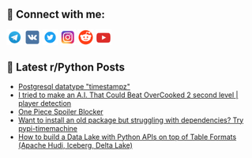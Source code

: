## 🔎 Connect with me:
[<img src="https://github.com/bullbesh/bullbesh/blob/main/images/Telegram.png" width="32" height="32" />](https://t.me/bullbesh)
[<img src="https://github.com/bullbesh/bullbesh/blob/main/images/VK.png" width="32" height="32" />](https://vk.com/bullbesh)
[<img src="https://github.com/bullbesh/bullbesh/blob/main/images/Twitter.png" width="32" height="32" />](https://twitter.com/bullbesh1)
[<img src="https://github.com/bullbesh/bullbesh/blob/main/images/Instagram.png" width="32" height="32" />](https://www.instagram.com/bullbesh)
[<img src="https://github.com/bullbesh/bullbesh/blob/main/images/Reddit.png" width="32" height="32" />](https://www.reddit.com/user/bullbesh)
[<img src="https://github.com/bullbesh/bullbesh/blob/main/images/YouTube.png" width="32" height="32" />](https://www.youtube.com/channel/UCtfjRs6uzgq5mfm8S06WTcg)

## 📕 Latest r/Python Posts
<!-- BLOG-POST-LIST:START -->
- [Postgresql datatype &quot;timestampz&quot;](https://www.reddit.com/r/Python/comments/wy2m8f/postgresql_datatype_timestampz/)
- [I tried to make an A.I. That Could Beat OverCooked 2 second level | player detection](https://www.reddit.com/r/Python/comments/wy2f6g/i_tried_to_make_an_ai_that_could_beat_overcooked/)
- [One Piece Spoiler Blocker](https://www.reddit.com/r/Python/comments/wy272s/one_piece_spoiler_blocker/)
- [Want to install an old package but struggling with dependencies? Try pypi-timemachine](https://www.reddit.com/r/Python/comments/wy1xy1/want_to_install_an_old_package_but_struggling/)
- [How to build a Data Lake with Python APIs on top of Table Formats &lpar;Apache Hudi, Iceberg, Delta Lake&rpar;](https://www.reddit.com/r/Python/comments/wy17z8/how_to_build_a_data_lake_with_python_apis_on_top/)
<!-- BLOG-POST-LIST:END -->
